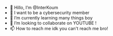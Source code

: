 - 👋 Hillo, I’m @InterKoum
- 👀 I want to be a cybersecurity member
- 🌱 I’m currently learning many things boy
- 💞️ I’m looking to collaborate on YOUTUBE !
- 📫 How to reach me idk you can't reach me bro!

<!---
InterKoum/InterKoum is a ✨ special ✨ repository because its `README.md` (this file) appears on your GitHub profile.
You can click the Preview link to take a look at your changes.
--->

